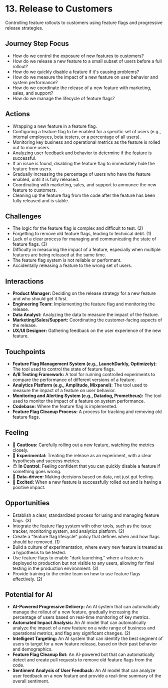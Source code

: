 # 13. Release to Customers

Controlling feature rollouts to customers using feature flags and progressive release strategies.

## Journey Step Focus

*   How do we control the exposure of new features to customers?
*   How do we release a new feature to a small subset of users before a full rollout?
*   How do we quickly disable a feature if it's causing problems?
*   How do we measure the impact of a new feature on user behavior and system performance?
*   How do we coordinate the release of a new feature with marketing, sales, and support?
*   How do we manage the lifecycle of feature flags?

## Actions

*   Wrapping a new feature in a feature flag.
*   Configuring a feature flag to be enabled for a specific set of users (e.g., internal employees, beta testers, or a percentage of all users).
*   Monitoring key business and operational metrics as the feature is rolled out to more users.
*   Analyzing user feedback and behavior to determine if the feature is successful.
*   If an issue is found, disabling the feature flag to immediately hide the feature from users.
*   Gradually increasing the percentage of users who have the feature enabled, until it is fully released.
*   Coordinating with marketing, sales, and support to announce the new feature to customers.
*   Cleaning up the feature flag from the code after the feature has been fully released and is stable.

## Challenges

*   The logic for the feature flag is complex and difficult to test. (2)
*   Forgetting to remove old feature flags, leading to technical debt. (1)
*   Lack of a clear process for managing and communicating the state of feature flags. (3)
*   Difficulty in measuring the impact of a feature, especially when multiple features are being released at the same time.
*   The feature flag system is not reliable or performant.
*   Accidentally releasing a feature to the wrong set of users.

## Interactions

*   **Product Manager:** Deciding on the release strategy for a new feature and who should get it first.
*   **Engineering Team:** Implementing the feature flag and monitoring the release.
*   **Data Analyst:** Analyzing the data to measure the impact of the feature.
*   **Marketing/Sales/Support:** Coordinating the customer-facing aspects of the release.
*   **UX/UI Designer:** Gathering feedback on the user experience of the new feature.

## Touchpoints

*   **Feature Flag Management System (e.g., LaunchDarkly, Optimizely):** The tool used to control the state of feature flags.
*   **A/B Testing Framework:** A tool for running controlled experiments to compare the performance of different versions of a feature.
*   **Analytics Platform (e.g., Amplitude, Mixpanel):** The tool used to measure the impact of a feature on user behavior.
*   **Monitoring and Alerting System (e.g., Datadog, Prometheus):** The tool used to monitor the impact of a feature on system performance.
*   **Codebase:** Where the feature flag is implemented.
*   **Feature Flag Cleanup Process:** A process for tracking and removing old feature flags.

## Feeling

*   😬 **Cautious:** Carefully rolling out a new feature, watching the metrics closely.
*   🧐 **Experimental:** Treating the release as an experiment, with a clear hypothesis and success metrics.
*   😌 **In Control:** Feeling confident that you can quickly disable a feature if something goes wrong.
*   🤔 **Data-driven:** Making decisions based on data, not just gut feeling.
*   🎉 **Excited:** When a new feature is successfully rolled out and is having a positive impact.

## Opportunities

*   Establish a clear, standardized process for using and managing feature flags.  (3) 
*   Integrate the feature flag system with other tools, such as the issue tracker, monitoring system, and analytics platform. (2)
*   Create a "feature flag lifecycle" policy that defines when and how flags should be removed. (1)
*   Build a culture of experimentation, where every new feature is treated as a hypothesis to be tested.
*   Use feature flags to enable "dark launching," where a feature is deployed to production but not visible to any users, allowing for final testing in the production environment. (3)
*   Provide training to the entire team on how to use feature flags effectively. (2)

## Potential for AI

*   **AI-Powered Progressive Delivery:** An AI system that can automatically manage the rollout of a new feature, gradually increasing the percentage of users based on real-time monitoring of key metrics.
*   **Automated Impact Analysis:** An AI model that can automatically analyze the impact of a new feature on a wide range of business and operational metrics, and flag any significant changes. (2)
*   **Intelligent Targeting:** An AI system that can identify the best segment of users to target for a new feature release, based on their past behavior and demographics.
*   **Feature Flag Cleanup Bot:** An AI-powered bot that can automatically detect and create pull requests to remove old feature flags from the code.
*   **Sentiment Analysis of User Feedback:** An AI model that can analyze user feedback on a new feature and provide a real-time summary of the overall sentiment.
